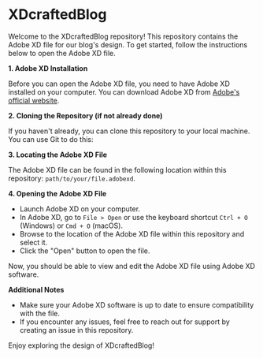 # XDcraftedBlog

Welcome to the XDcraftedBlog repository! This repository contains the Adobe XD file for our blog's design. To get started, follow the instructions below to open the Adobe XD file.

**1. Adobe XD Installation**

Before you can open the Adobe XD file, you need to have Adobe XD installed on your computer. You can download Adobe XD from [Adobe's official website](https://www.adobe.com/products/xd.html).

**2. Cloning the Repository (if not already done)**

If you haven't already, you can clone this repository to your local machine. You can use Git to do this:

**3. Locating the Adobe XD File**

The Adobe XD file can be found in the following location within this repository: `path/to/your/file.adobexd`.

**4. Opening the Adobe XD File**

- Launch Adobe XD on your computer.
- In Adobe XD, go to `File > Open` or use the keyboard shortcut `Ctrl + O` (Windows) or `Cmd + O` (macOS).
- Browse to the location of the Adobe XD file within this repository and select it.
- Click the "Open" button to open the file.

Now, you should be able to view and edit the Adobe XD file using Adobe XD software.

**Additional Notes**

- Make sure your Adobe XD software is up to date to ensure compatibility with the file.
- If you encounter any issues, feel free to reach out for support by creating an issue in this repository.

Enjoy exploring the design of XDcraftedBlog!
